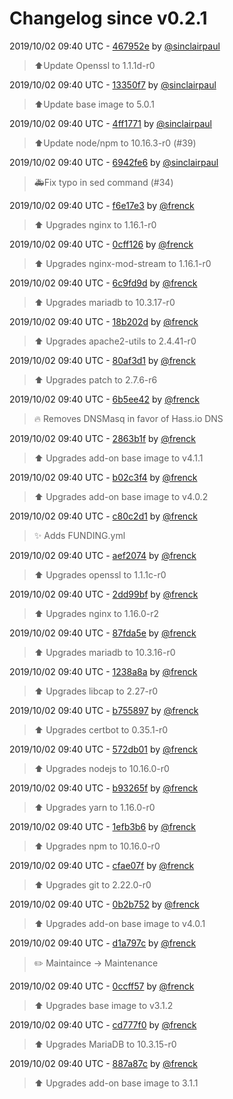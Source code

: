 # Changelog since v0.2.1

2019/10/02 09:40 UTC - [467952e](https://github.com/hassio-addons/addon-nginx-proxy-manager/commit/467952efe3da894c1640e0deb9e37ad2496121d0) by [@sinclairpaul](https://github.com/sinclairpaul)
> ⬆Update Openssl to 1.1.1d-r0 

2019/10/02 09:40 UTC - [13350f7](https://github.com/hassio-addons/addon-nginx-proxy-manager/commit/13350f7f130b988cd11ebd1fb88877595e1b3fc4) by [@sinclairpaul](https://github.com/sinclairpaul)
> ⬆Update base image to 5.0.1 

2019/10/02 09:40 UTC - [4ff1771](https://github.com/hassio-addons/addon-nginx-proxy-manager/commit/4ff17715ff46184e616dd4e240b0d10c91fa367b) by [@sinclairpaul](https://github.com/sinclairpaul)
> ⬆Update node/npm to 10.16.3-r0 (#39) 

2019/10/02 09:40 UTC - [6942fe6](https://github.com/hassio-addons/addon-nginx-proxy-manager/commit/6942fe69687eef9324b802dada8f532a18c6be44) by [@sinclairpaul](https://github.com/sinclairpaul)
> 🚑Fix typo in sed command (#34) 

2019/10/02 09:40 UTC - [f6e17e3](https://github.com/hassio-addons/addon-nginx-proxy-manager/commit/f6e17e302b50f06d291b366a451af6180f66432c) by [@frenck](https://github.com/frenck)
> :arrow_up: Upgrades nginx to 1.16.1-r0 

2019/10/02 09:40 UTC - [0cff126](https://github.com/hassio-addons/addon-nginx-proxy-manager/commit/0cff1265b90c9974dce5dcc724bb4a379c64ed24) by [@frenck](https://github.com/frenck)
> :arrow_up: Upgrades nginx-mod-stream to 1.16.1-r0 

2019/10/02 09:40 UTC - [6c9fd9d](https://github.com/hassio-addons/addon-nginx-proxy-manager/commit/6c9fd9dd0342ce9f8d4df67fc64327b178ddfa90) by [@frenck](https://github.com/frenck)
> :arrow_up: Upgrades mariadb to 10.3.17-r0 

2019/10/02 09:40 UTC - [18b202d](https://github.com/hassio-addons/addon-nginx-proxy-manager/commit/18b202dfbc71282397a5263a73df5e30726e3a0a) by [@frenck](https://github.com/frenck)
> :arrow_up: Upgrades apache2-utils to 2.4.41-r0 

2019/10/02 09:40 UTC - [80af3d1](https://github.com/hassio-addons/addon-nginx-proxy-manager/commit/80af3d1b1867565a9eb418e24ecded4f75ec49bb) by [@frenck](https://github.com/frenck)
> :arrow_up: Upgrades patch to 2.7.6-r6 

2019/10/02 09:40 UTC - [6b5ee42](https://github.com/hassio-addons/addon-nginx-proxy-manager/commit/6b5ee42bb5eb0074e4a1b1dd31b95584389bb25b) by [@frenck](https://github.com/frenck)
> :fire: Removes DNSMasq in favor of Hass.io DNS 

2019/10/02 09:40 UTC - [2863b1f](https://github.com/hassio-addons/addon-nginx-proxy-manager/commit/2863b1fb22cca384c69654c9b53f23f152b20a55) by [@frenck](https://github.com/frenck)
> :arrow_up: Upgrades add-on base image to v4.1.1 

2019/10/02 09:40 UTC - [b02c3f4](https://github.com/hassio-addons/addon-nginx-proxy-manager/commit/b02c3f4c693ffa157b7407840eb01b188944260d) by [@frenck](https://github.com/frenck)
> :arrow_up: Upgrades add-on base image to v4.0.2 

2019/10/02 09:40 UTC - [c80c2d1](https://github.com/hassio-addons/addon-nginx-proxy-manager/commit/c80c2d12f334008802df34778c0b21858abdbe79) by [@frenck](https://github.com/frenck)
> :sparkles: Adds FUNDING.yml 

2019/10/02 09:40 UTC - [aef2074](https://github.com/hassio-addons/addon-nginx-proxy-manager/commit/aef20745c768e4067f2091161b4ce477527a92ed) by [@frenck](https://github.com/frenck)
> :arrow_up: Upgrades openssl to 1.1.1c-r0 

2019/10/02 09:40 UTC - [2dd99bf](https://github.com/hassio-addons/addon-nginx-proxy-manager/commit/2dd99bfae27993a2b0b18cca6b4209bc945778b5) by [@frenck](https://github.com/frenck)
> :arrow_up: Upgrades nginx to 1.16.0-r2 

2019/10/02 09:40 UTC - [87fda5e](https://github.com/hassio-addons/addon-nginx-proxy-manager/commit/87fda5e56624b96213045debb8dbd108df3c3192) by [@frenck](https://github.com/frenck)
> :arrow_up: Upgrades mariadb to 10.3.16-r0 

2019/10/02 09:40 UTC - [1238a8a](https://github.com/hassio-addons/addon-nginx-proxy-manager/commit/1238a8a41fd01a49e998a603f63007248e436c30) by [@frenck](https://github.com/frenck)
> :arrow_up: Upgrades libcap to 2.27-r0 

2019/10/02 09:40 UTC - [b755897](https://github.com/hassio-addons/addon-nginx-proxy-manager/commit/b755897564dc497a1ba46259f1cae7d349a68d17) by [@frenck](https://github.com/frenck)
> :arrow_up: Upgrades certbot to 0.35.1-r0 

2019/10/02 09:40 UTC - [572db01](https://github.com/hassio-addons/addon-nginx-proxy-manager/commit/572db014aa465b9a3a1d8be851421dedc2368f38) by [@frenck](https://github.com/frenck)
> :arrow_up: Upgrades nodejs to 10.16.0-r0 

2019/10/02 09:40 UTC - [b93265f](https://github.com/hassio-addons/addon-nginx-proxy-manager/commit/b93265fb3e559d51c5098e28da2bafbc05aa0d44) by [@frenck](https://github.com/frenck)
> :arrow_up: Upgrades yarn to 1.16.0-r0 

2019/10/02 09:40 UTC - [1efb3b6](https://github.com/hassio-addons/addon-nginx-proxy-manager/commit/1efb3b6ccf11be48794674095147053e8ed340d5) by [@frenck](https://github.com/frenck)
> :arrow_up: Upgrades npm to 10.16.0-r0 

2019/10/02 09:40 UTC - [cfae07f](https://github.com/hassio-addons/addon-nginx-proxy-manager/commit/cfae07f074b7586c9b9eebd2dd0d4e7d4a66a196) by [@frenck](https://github.com/frenck)
> :arrow_up: Upgrades git to 2.22.0-r0 

2019/10/02 09:40 UTC - [0b2b752](https://github.com/hassio-addons/addon-nginx-proxy-manager/commit/0b2b752597d4d3bd96b42ceee7fb486af143058d) by [@frenck](https://github.com/frenck)
> :arrow_up: Upgrades add-on base image to v4.0.1 

2019/10/02 09:40 UTC - [d1a797c](https://github.com/hassio-addons/addon-nginx-proxy-manager/commit/d1a797ce7a97c861545644b9892af5aecbc12c37) by [@frenck](https://github.com/frenck)
> :pencil2: Maintaince -> Maintenance 

2019/10/02 09:40 UTC - [0ccff57](https://github.com/hassio-addons/addon-nginx-proxy-manager/commit/0ccff579b49bc816dc48da1734e19b2e1dbaf468) by [@frenck](https://github.com/frenck)
> :arrow_up: Upgrades base image to v3.1.2 

2019/10/02 09:40 UTC - [cd777f0](https://github.com/hassio-addons/addon-nginx-proxy-manager/commit/cd777f060ad0501d9d149227fa74aba5cbec23de) by [@frenck](https://github.com/frenck)
> :arrow_up: Upgrades MariaDB to 10.3.15-r0 

2019/10/02 09:40 UTC - [887a87c](https://github.com/hassio-addons/addon-nginx-proxy-manager/commit/887a87ca33a0b47baee278c4306298c8af9de48f) by [@frenck](https://github.com/frenck)
> :arrow_up: Upgrades add-on base image to 3.1.1 

